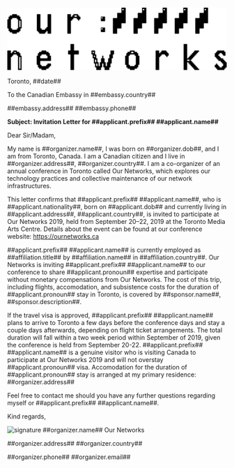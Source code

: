 ![letterhead](./letterhead.svg)

Toronto, ##date##

To the Canadian Embassy in ##embassy.country##

##embassy.address##
##embassy.phone##

**Subject: Invitation Letter for ##applicant.prefix## ##applicant.name##**

Dear Sir/Madam,

My name is ##organizer.name##, I was born on ##organizer.dob##, and I am from Toronto, Canada. I am a Canadian citizen and I live in ##organizer.address##, ##organizer.country##. I am a co-organizer of an annual conference in Toronto called Our Networks, which explores our technology practices and collective maintenance of our network infrastructures.

This letter confirms that ##applicant.prefix## ##applicant.name##, who is ##applicant.nationality##, born on ##applicant.dob## and currently living in ##applicant.address##, ##applicant.country##, is invited to participate at Our Networks 2019, held from September 20–22, 2019 at the Toronto Media Arts Centre. Details about the event can be found at our conference website: https://ournetworks.ca

##applicant.prefix## ##applicant.name## is currently employed as ##affiliation.title## by ##affiliation.name## in ##affiliation.country##. Our Networks is inviting ##applicant.prefix## ##applicant.name## to our conference to share ##applicant.pronoun## expertise and participate without monetary compensations from Our Networks. The cost of this trip, including flights, accomodation, and subsistence costs for the duration of ##applicant.pronoun## stay in Toronto, is covered by ##sponsor.name##, ##sponsor.description##.

If the travel visa is approved, ##applicant.prefix## ##applicant.name## plans to arrive to Toronto a few days before the conference days and stay a couple days afterwards, depending on flight ticket arrangements. The total duration will fall within a two week period within September of 2019, given the conference is held from September 20-22. ##applicant.prefix## ##applicant.name## is a genuine visitor who is visiting Canada to participate at Our Networks 2019 and will not overstay ##applicant.pronoun## visa. Accomodation for the duration of ##applicant.pronoun## stay is arranged at my primary residence: ##organizer.address##

Feel free to contact me should you have any further questions regarding myself or ##applicant.prefix## ##applicant.name##.

Kind regards,

![signature](./signature.png)
##organizer.name##
Our Networks

##organizer.address##
##organizer.country##

##organizer.phone##
##organizer.email##

